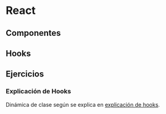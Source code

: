 # React

<!-- Docs -->

## Componentes

## Hooks

## Ejercicios

### Explicación de Hooks

Dinámica de clase según se explica en [explicación de hooks](./explicacion-hooks.md).

<!-- Referencias -->